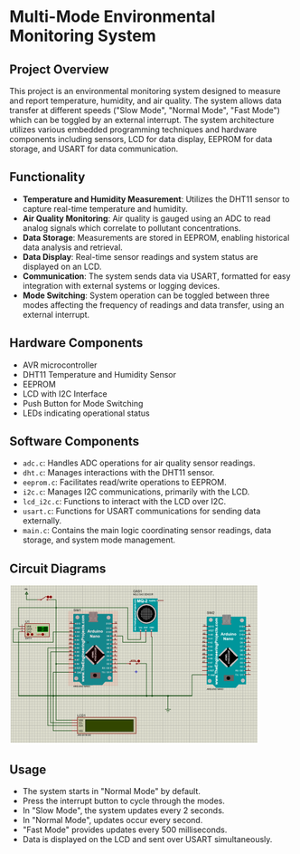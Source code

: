 # Multi-Mode Environmental Monitoring System

## Project Overview

This project is an environmental monitoring system designed to measure and report temperature, humidity, and air quality. The system allows data transfer at different speeds ("Slow Mode", "Normal Mode", "Fast Mode") which can be toggled by an external interrupt. The system architecture utilizes various embedded programming techniques and hardware components including sensors, LCD for data display, EEPROM for data storage, and USART for data communication.

## Functionality

- **Temperature and Humidity Measurement**: Utilizes the DHT11 sensor to capture real-time temperature and humidity.
- **Air Quality Monitoring**: Air quality is gauged using an ADC to read analog signals which correlate to pollutant concentrations.
- **Data Storage**: Measurements are stored in EEPROM, enabling historical data analysis and retrieval.
- **Data Display**: Real-time sensor readings and system status are displayed on an LCD.
- **Communication**: The system sends data via USART, formatted for easy integration with external systems or logging devices.
- **Mode Switching**: System operation can be toggled between three modes affecting the frequency of readings and data transfer, using an external interrupt.

## Hardware Components

- AVR microcontroller
- DHT11 Temperature and Humidity Sensor
- EEPROM
- LCD with I2C Interface
- Push Button for Mode Switching
- LEDs indicating operational status

## Software Components

- `adc.c`: Handles ADC operations for air quality sensor readings.
- `dht.c`: Manages interactions with the DHT11 sensor.
- `eeprom.c`: Facilitates read/write operations to EEPROM.
- `i2c.c`: Manages I2C communications, primarily with the LCD.
- `lcd_i2c.c`: Functions to interact with the LCD over I2C.
- `usart.c`: Functions for USART communications for sending data externally.
- `main.c`: Contains the main logic coordinating sensor readings, data storage, and system mode management.

## Circuit Diagrams

![Circuit Diagram 1](Circuit_Diagram.png)

## Usage

- The system starts in "Normal Mode" by default.
- Press the interrupt button to cycle through the modes.
- In "Slow Mode", the system updates every 2 seconds.
- In "Normal Mode", updates occur every second.
- "Fast Mode" provides updates every 500 milliseconds.
- Data is displayed on the LCD and sent over USART simultaneously.
